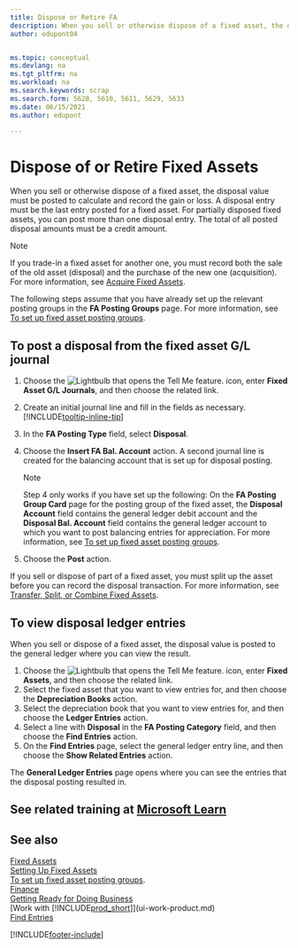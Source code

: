 ```yaml
---
title: Dispose or Retire FA
description: When you sell or otherwise dispose of a fixed asset, the disposal value must be posted to calculate and record the gain or loss. 
author: edupont04


ms.topic: conceptual
ms.devlang: na
ms.tgt_pltfrm: na
ms.workload: na
ms.search.keywords: scrap
ms.search.form: 5628, 5610, 5611, 5629, 5633
ms.date: 06/15/2021
ms.author: edupont

---
```

# Dispose of or Retire Fixed Assets

When you sell or otherwise dispose of a fixed asset, the disposal value must be posted to calculate and record the gain or loss. A disposal entry must be the last entry posted for a fixed asset. For partially disposed fixed assets, you can post more than one disposal entry. The total of all posted disposal amounts must be a credit amount.  

> [!NOTE]  
> If you trade-in a fixed asset for another one, you must record both the sale of the old asset (disposal) and the purchase of the new one (acquisition). For more information, see [Acquire Fixed Assets](fa-how-acquire.md).  

The following steps assume that you have already set up the relevant posting groups in the **FA Posting Groups** page. For more information, see [To set up fixed asset posting groups](fa-how-setup-general.md#to-set-up-fixed-asset-posting-groups).  

## To post a disposal from the fixed asset G/L journal

1. Choose the ![Lightbulb that opens the Tell Me feature.](media/ui-search/search_small.png "Tell me what you want to do") icon, enter **Fixed Asset G/L Journals**, and then choose the related link.  
2. Create an initial journal line and fill in the fields as necessary. [!INCLUDE[tooltip-inline-tip](includes/tooltip-inline-tip_md.md)]  
3. In the **FA Posting Type** field, select **Disposal**.  
4. Choose the **Insert FA Bal. Account** action. A second journal line is created for the balancing account that is set up for disposal posting.  

    > [!NOTE]  
    >  Step 4 only works if you have set up the following: On the **FA Posting Group Card** page for the posting group of the fixed asset, the **Disposal Account** field contains the general ledger debit account and the **Disposal Bal. Account** field contains the general ledger account to which you want to post balancing entries for appreciation. For more information, see [To set up fixed asset posting groups](fa-how-setup-general.md#to-set-up-fixed-asset-posting-groups).  
5. Choose the **Post** action.  

If you sell or dispose of part of a fixed asset, you must split up the asset before you can record the disposal transaction. For more information, see [Transfer, Split, or Combine Fixed Assets](fa-how-trans-split-combine.md).  

## To view disposal ledger entries

When you sell or dispose of a fixed asset, the disposal value is posted to the general ledger where you can view the result.  

1. Choose the ![Lightbulb that opens the Tell Me feature.](media/ui-search/search_small.png "Tell me what you want to do") icon, enter **Fixed Assets**, and then choose the related link.  
2. Select the fixed asset that you want to view entries for, and then choose the **Depreciation Books** action.  
3. Select the depreciation book that you want to view entries for, and then choose the **Ledger Entries** action.  
4. Select a line with **Disposal** in the **FA Posting Category** field, and then choose the **Find Entries** action.  
5. On the **Find Entries** page, select the general ledger entry line, and then choose the **Show Related Entries** action.  

The **General Ledger Entries** page opens where you can see the entries that the disposal posting resulted in.  

## See related training at [Microsoft Learn](/learn/modules/dispose-fixed-assets/)

## See also

[Fixed Assets](fa-manage.md)  
[Setting Up Fixed Assets](fa-setup.md)  
[To set up fixed asset posting groups](fa-how-setup-general.md#to-set-up-fixed-asset-posting-groups).  
[Finance](finance.md)  
[Getting Ready for Doing Business](ui-get-ready-business.md)  
[Work with [!INCLUDE[prod_short](includes/prod_short.md)]](ui-work-product.md)  
[Find Entries](ui-find-entries.md)  


[!INCLUDE[footer-include](includes/footer-banner.md)]